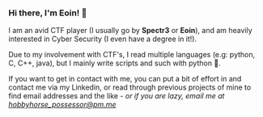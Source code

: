 ### Hi there, I'm Eoin! 👋
I am an avid CTF player (I usually go by **Spectr3** or **Eoin**), and am heavily interested in Cyber Security (I even have a degree in it!).

Due to my involvement with CTF's, I read multiple languages (e.g: python, C, C++, java), but I mainly write scripts and such with python :snake:.

If you want to get in contact with me, you can put a bit of effort in and contact me via my Linkedin, or read through previous projects of mine to find email addresses and the like -  *or if you are lazy, email me at hobbyhorse_possessor@pm.me*

<!--
**Finneyyy/Finneyyy** is a ✨ _special_ ✨ repository because its `README.md` (this file) appears on your GitHub profile.

Here are some ideas to get you started:

- 🔭 I’m currently working on ...
- 🌱 I’m currently learning ...
- 👯 I’m looking to collaborate on ...
- 🤔 I’m looking for help with ...
- 💬 Ask me about ...
- 📫 How to reach me: ...
- 😄 Pronouns: ...
- ⚡ Fun fact: ...
-->
